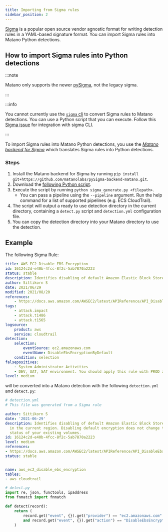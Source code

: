 ```yaml
---
title: Importing from Sigma rules
sidebar_position: 2
---
```


[Sigma][1] is a popular open source vendor agnostic format for writing detection rules in a YAML-based signature format. You can import Sigma rules into Matano Python detections.

## How to import Sigma rules into Python detections

:::note

Matano only supports the newer [pySigma][1], not the legacy sigma.

:::

:::info

You cannot currently use the [`sigma` cli][5] to convert Sigma rules to Matano detections. You can use a Python script that you can execute. Follow this [Sigma issue][2] for integration with sigma CLI.

:::

To import Sigma rules into Matano Python detections, you use the [*Matano backend for Sigma*][3]  which translates Sigma rules into Python detections.

### Steps

1. Install the Matano backend for Sigma by running `pip install git+https://github.com/matanolabs/pySigma-backend-matano.git`.
1. Download the [following Python script][4].
1. Execute the script by running `python sigma_generate.py <filepath>`.
    - You can pass a pipeline using the `--pipeline` argument. Run the help command for a list of supported pipelines (e.g. ECS CloudTrail).
1. The script will output a ready to use detection directory in the current directory, containing a `detect.py` script and `detection.yml` configuration file.
1. You can copy the detection directory into your Matano directory to use the detection.

## Example

The following Sigma Rule:

```yml
title: AWS EC2 Disable EBS Encryption
id: 16124c2d-e40b-4fcc-8f2c-5ab7870a2223
status: stable
description: Identifies disabling of default Amazon Elastic Block Store (EBS) encryption in the current region. Disabling default encryption does not change the encryption status of your existing volumes.
author: Sittikorn S
date: 2021/06/29
modified: 2021/08/20
references:
    - https://docs.aws.amazon.com/AWSEC2/latest/APIReference/API_DisableEbsEncryptionByDefault.html
tags:
    - attack.impact
    - attack.t1486
    - attack.t1565
logsource:
    product: aws
    service: cloudtrail
detection:
    selection:
        eventSource: ec2.amazonaws.com
        eventName: DisableEbsEncryptionByDefault
    condition: selection
falsepositives:
    - System Administrator Activities
    - DEV, UAT, SAT environment. You should apply this rule with PROD account only.
level: medium
```

will be converted into a Matano detection with the following `detection.yml` and `detect.py`:

```yml
# detection.yml
# This file was generated from a Sigma rule

author: Sittikorn S
date: '2021-06-29'
description: Identifies disabling of default Amazon Elastic Block Store (EBS) encryption
  in the current region. Disabling default encryption does not change the encryption
  status of your existing volumes.
id: 16124c2d-e40b-4fcc-8f2c-5ab7870a2223
level: medium
references:
- https://docs.aws.amazon.com/AWSEC2/latest/APIReference/API_DisableEbsEncryptionByDefault.html
status: stable


name: aws_ec2_disable_ebs_encryption
tables:
- aws_cloudtrail
```

```python
# detect.py
import re, json, functools, ipaddress
from fnmatch import fnmatch

def detect(record):
    return (
        record.get("event", {}).get("provider") == "ec2.amazonaws.com"
        and record.get("event", {}).get("action") == "DisableEbsEncryptionByDefault"
    )
```
[1]: https://github.com/SigmaHQ/pySigma
[2]: https://github.com/SigmaHQ/sigma-cli/issues/3
[3]: https://github.com/matanolabs/pySigma-backend-matano
[4]: https://github.com/matanolabs/matano/blob/main/scripts/sigma_generate.py
[5]: https://github.com/SigmaHQ/sigma-cli
